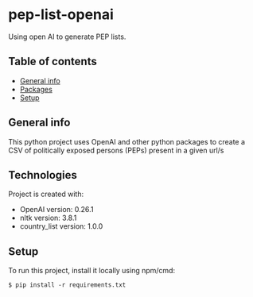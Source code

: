 # pep-list-openai
Using open AI to generate PEP lists.

## Table of contents
* [General info](#general-info)
* [Packages](#packages)
* [Setup](#setup)

## General info
This python project uses OpenAI and other python packages to create a CSV of politically exposed persons (PEPs) present in a given url/s
	
## Technologies
Project is created with: 
* OpenAI version: 0.26.1
* nltk version: 3.8.1
* country_list version: 1.0.0
	
## Setup
To run this project, install it locally using npm/cmd:

```
$ pip install -r requirements.txt
```
